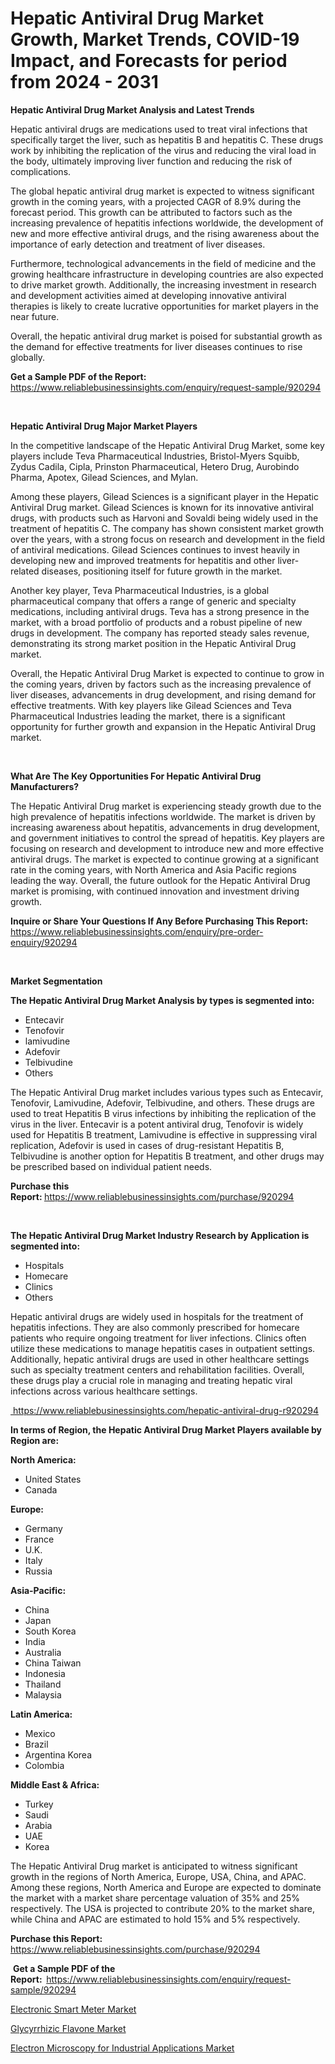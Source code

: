 <p><h1>Hepatic Antiviral Drug Market Growth, Market Trends, COVID-19 Impact, and Forecasts for period from 2024 - 2031</h1></p><p><strong>Hepatic Antiviral Drug Market Analysis and Latest Trends</strong></p>
<p><p>Hepatic antiviral drugs are medications used to treat viral infections that specifically target the liver, such as hepatitis B and hepatitis C. These drugs work by inhibiting the replication of the virus and reducing the viral load in the body, ultimately improving liver function and reducing the risk of complications.</p><p>The global hepatic antiviral drug market is expected to witness significant growth in the coming years, with a projected CAGR of 8.9% during the forecast period. This growth can be attributed to factors such as the increasing prevalence of hepatitis infections worldwide, the development of new and more effective antiviral drugs, and the rising awareness about the importance of early detection and treatment of liver diseases.</p><p>Furthermore, technological advancements in the field of medicine and the growing healthcare infrastructure in developing countries are also expected to drive market growth. Additionally, the increasing investment in research and development activities aimed at developing innovative antiviral therapies is likely to create lucrative opportunities for market players in the near future.</p><p>Overall, the hepatic antiviral drug market is poised for substantial growth as the demand for effective treatments for liver diseases continues to rise globally.</p></p>
<p><strong>Get a Sample PDF of the Report:&nbsp;</strong> <a href="https://www.reliablebusinessinsights.com/enquiry/request-sample/920294">https://www.reliablebusinessinsights.com/enquiry/request-sample/920294</a></p>
<p>&nbsp;</p>
<p><strong>Hepatic Antiviral Drug Major Market Players</strong></p>
<p><p>In the competitive landscape of the Hepatic Antiviral Drug Market, some key players include Teva Pharmaceutical Industries, Bristol-Myers Squibb, Zydus Cadila, Cipla, Prinston Pharmaceutical, Hetero Drug, Aurobindo Pharma, Apotex, Gilead Sciences, and Mylan.</p><p>Among these players, Gilead Sciences is a significant player in the Hepatic Antiviral Drug market. Gilead Sciences is known for its innovative antiviral drugs, with products such as Harvoni and Sovaldi being widely used in the treatment of hepatitis C. The company has shown consistent market growth over the years, with a strong focus on research and development in the field of antiviral medications. Gilead Sciences continues to invest heavily in developing new and improved treatments for hepatitis and other liver-related diseases, positioning itself for future growth in the market.</p><p>Another key player, Teva Pharmaceutical Industries, is a global pharmaceutical company that offers a range of generic and specialty medications, including antiviral drugs. Teva has a strong presence in the market, with a broad portfolio of products and a robust pipeline of new drugs in development. The company has reported steady sales revenue, demonstrating its strong market position in the Hepatic Antiviral Drug market.</p><p>Overall, the Hepatic Antiviral Drug Market is expected to continue to grow in the coming years, driven by factors such as the increasing prevalence of liver diseases, advancements in drug development, and rising demand for effective treatments. With key players like Gilead Sciences and Teva Pharmaceutical Industries leading the market, there is a significant opportunity for further growth and expansion in the Hepatic Antiviral Drug market.</p></p>
<p>&nbsp;</p>
<p><strong>What Are The Key Opportunities For Hepatic Antiviral Drug Manufacturers?</strong></p>
<p><p>The Hepatic Antiviral Drug market is experiencing steady growth due to the high prevalence of hepatitis infections worldwide. The market is driven by increasing awareness about hepatitis, advancements in drug development, and government initiatives to control the spread of hepatitis. Key players are focusing on research and development to introduce new and more effective antiviral drugs. The market is expected to continue growing at a significant rate in the coming years, with North America and Asia Pacific regions leading the way. Overall, the future outlook for the Hepatic Antiviral Drug market is promising, with continued innovation and investment driving growth.</p></p>
<p><strong>Inquire or Share Your Questions If Any Before Purchasing This Report:</strong> <a href="https://www.reliablebusinessinsights.com/enquiry/pre-order-enquiry/920294">https://www.reliablebusinessinsights.com/enquiry/pre-order-enquiry/920294</a></p>
<p>&nbsp;</p>
<p><strong>Market Segmentation</strong></p>
<p><strong>The Hepatic Antiviral Drug Market Analysis by types is segmented into:</strong></p>
<p><ul><li>Entecavir</li><li>Tenofovir</li><li>lamivudine</li><li>Adefovir</li><li>Telbivudine</li><li>Others</li></ul></p>
<p><p>The Hepatic Antiviral Drug market includes various types such as Entecavir, Tenofovir, Lamivudine, Adefovir, Telbivudine, and others. These drugs are used to treat Hepatitis B virus infections by inhibiting the replication of the virus in the liver. Entecavir is a potent antiviral drug, Tenofovir is widely used for Hepatitis B treatment, Lamivudine is effective in suppressing viral replication, Adefovir is used in cases of drug-resistant Hepatitis B, Telbivudine is another option for Hepatitis B treatment, and other drugs may be prescribed based on individual patient needs.</p></p>
<p><strong>Purchase this Report:&nbsp;</strong><a href="https://www.reliablebusinessinsights.com/purchase/920294">https://www.reliablebusinessinsights.com/purchase/920294</a></p>
<p>&nbsp;</p>
<p><strong>The Hepatic Antiviral Drug Market Industry Research by Application is segmented into:</strong></p>
<p><ul><li>Hospitals</li><li>Homecare</li><li>Clinics</li><li>Others</li></ul></p>
<p><p>Hepatic antiviral drugs are widely used in hospitals for the treatment of hepatitis infections. They are also commonly prescribed for homecare patients who require ongoing treatment for liver infections. Clinics often utilize these medications to manage hepatitis cases in outpatient settings. Additionally, hepatic antiviral drugs are used in other healthcare settings such as specialty treatment centers and rehabilitation facilities. Overall, these drugs play a crucial role in managing and treating hepatic viral infections across various healthcare settings.</p></p>
<p><a href="https://www.reliablebusinessinsights.com/hepatic-antiviral-drug-r920294">&nbsp;https://www.reliablebusinessinsights.com/hepatic-antiviral-drug-r920294</a></p>
<p><strong>In terms of Region, the Hepatic Antiviral Drug Market Players available by Region are:</strong></p>
<p>
    <p> <strong> North America: </strong>
        <ul>
            <li>United States</li>
            <li>Canada</li>
        </ul>
        </p> 
    <p> <strong> Europe: </strong>
        <ul>
            <li>Germany</li>
            <li>France</li>
            <li>U.K.</li>
            <li>Italy</li>
            <li>Russia</li>
        </ul>
        </p> 
    <p> <strong> Asia-Pacific: </strong>
        <ul>
            <li>China</li>
            <li>Japan</li>
            <li>South Korea</li>
            <li>India</li>
            <li>Australia</li>
            <li>China Taiwan</li>
            <li>Indonesia</li>
            <li>Thailand</li>
            <li>Malaysia</li>
        </ul>
        </p> 
    <p> <strong> Latin America: </strong>
        <ul>
            <li>Mexico</li>
            <li>Brazil</li>
            <li>Argentina Korea</li>
            <li>Colombia</li>
        </ul>
        </p> 
    <p> <strong> Middle East & Africa: </strong>
        <ul>
            <li>Turkey</li>
            <li>Saudi</li>
            <li>Arabia</li>
            <li>UAE</li>
            <li>Korea</li>
        </ul>
    </p>
    </p>
<p><p>The Hepatic Antiviral Drug market is anticipated to witness significant growth in the regions of North America, Europe, USA, China, and APAC. Among these regions, North America and Europe are expected to dominate the market with a market share percentage valuation of 35% and 25% respectively. The USA is projected to contribute 20% to the market share, while China and APAC are estimated to hold 15% and 5% respectively.</p></p>
<p><strong>Purchase this Report: </strong><a href="https://www.reliablebusinessinsights.com/purchase/920294">https://www.reliablebusinessinsights.com/purchase/920294</a></p>
<p>&nbsp;<strong>Get a Sample PDF of the Report:&nbsp;&nbsp;</strong><a href="https://www.reliablebusinessinsights.com/enquiry/request-sample/920294">https://www.reliablebusinessinsights.com/enquiry/request-sample/920294</a></p>
<p><strong></strong></p>
<p><p><a href="https://www.linkedin.com/pulse/exploring-electronic-smart-meter-market-dynamics-global-ohxre?trackingId=S5UPOUaLCC9RY0GmxQ%2FR1g%3D%3D">Electronic Smart Meter Market</a></p><p><a href="https://www.linkedin.com/pulse/global-glycyrrhizic-flavone-market-product-type-application-hbvxe?trackingId=J%2FT647DZKpF387BskqnycQ%3D%3D">Glycyrrhizic Flavone Market</a></p><p><a href="https://www.linkedin.com/pulse/electron-microscopy-industrial-applications-market-report-sbble?trackingId=%2FuEQVQwcODgNnlOo38Iq3g%3D%3D">Electron Microscopy for Industrial Applications Market</a></p></p>